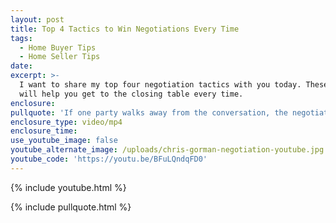 ```yaml
---
layout: post
title: Top 4 Tactics to Win Negotiations Every Time
tags:
  - Home Buyer Tips
  - Home Seller Tips
date:
excerpt: >-
  I want to share my top four negotiation tactics with you today. These tactics
  will help you get to the closing table every time.
enclosure:
pullquote: 'If one party walks away from the conversation, the negotiation starts to die.'
enclosure_type: video/mp4
enclosure_time:
use_youtube_image: false
youtube_alternate_image: /uploads/chris-gorman-negotiation-youtube.jpg
youtube_code: 'https://youtu.be/BFuLQndqFD0'
---
```



{% include youtube.html %}

{% include pullquote.html %}